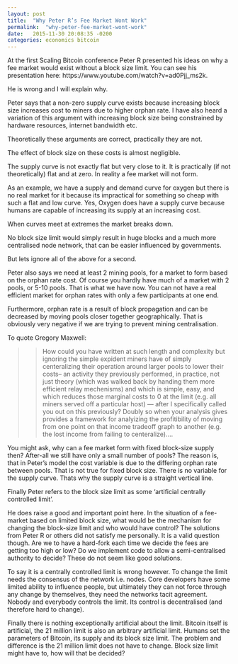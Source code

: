 ```yaml
---
layout: post
title:  "Why Peter R’s Fee Market Wont Work"
permalink:  "why-peter-fee-market-wont-work"
date:   2015-11-30 20:08:35 -0200
categories: economics bitcoin
---
```



<p>At the first Scaling Bitcoin conference Peter R presented his ideas on why a fee market would exist without a block size limit. You can see his presentation here: https://www.youtube.com/watch?v=ad0Pjj_ms2k.</p>

<p>He is wrong and I will explain why.</p>

<p>Peter says that a non-zero supply curve exists because increasing block size increases cost to miners due to higher orphan rate. I have also heard a variation of this argument with increasing block size being constrained by hardware resources, internet bandwidth etc.</p>

<p>Theoretically these arguments are correct, practically they are not.</p>

<p>The effect of block size on these costs is almost negligible.</p>

<p>The supply curve is not exactly flat but very close to it. It is practically (if not theoretically)  flat and at zero. In reality a fee market will not form.</p>

<p>As an example, we have a supply and demand curve for oxygen but there is no real market for it because its impractical for something so cheap with such a flat and low curve. Yes, Oxygen does have a supply curve because humans are capable of increasing its supply at an increasing cost.</p>

<p>When curves meet at extremes the market breaks down.</p>

<p>No block size limit would simply result in huge blocks and a much more centralised node network, that can be easier influenced by governments.</p>

<p>But lets ignore all of the above for a second.</p>

<p>Peter also says we need at least 2 mining pools, for a market to form based on the orphan rate cost. Of course you hardly have much of a market with 2 pools, or 5-10 pools. That is what we have now. You can not have a real efficient market for orphan rates with only a few participants at one end.</p>

<p>Furthermore, orphan rate is a result of block propagation and can be decreased by moving pools closer together geographically. That is obviously very negative if we are trying to prevent mining centralisation.</p>

<p>To quote Gregory Maxwell:</p>

> > How could you have written at such length and complexity but ignoring the simple expident miners have of simply centeralizing their operation around larger pools to lower their costs– an activity they previously performed, in practice, not just theory (which was walked back by handing them more efficient relay mechenisms) and which is simple, easy, and which reduces those marginal costs to 0 at the limit (e.g. all miners served off a particular host) — after I specifically called you out on this previously?   Doubly so when your analysis gives provides a framework for analyizing the profitibility of moving from one point on that income tradeoff graph to another (e.g. the lost income from failing to centeralize)….


<p>You might ask, why can a fee market form with fixed block-size supply then? After-all we still have only a small number of pools? The reason is, that in Peter’s model the cost variable is due to the differing orphan rate between pools. That is not true for fixed block size. There is no variable for the supply curve. Thats why the supply curve is a straight vertical line.</p>

<p>Finally Peter refers to the block size limit as some ‘artificial centrally controlled limit’.</p>

<p>He does raise a good and important point here. In the situation of a fee-market based on limited block size, what would be the mechanism for changing the block-size limit and who would have control? The solutions from Peter R or others did not satisfy me personally. It is a valid question though. Are we to have a hard-fork each time we decide the fees are getting too high or low?  Do we implement code to allow a semi-centralised authority to decide? These do not seem like good solutions.</p>

<p>To say it is a centrally controlled limit is wrong however. To change the limit needs the consensus of the network i.e. nodes. Core developers have some limited ability to influence people, but ultimately they can not force through any change by themselves, they need the networks tacit agreement. Nobody and everybody controls the limit. Its control is decentralised (and therefore hard to change).</p>

<p>Finally there is nothing exceptionally artificial about the limit. Bitcoin itself is artificial, the 21 million limit is also an arbitrary artificial limit. Humans set the parameters of Bitcoin, its supply and its block size limit. The problem and difference is the 21 million limit does not have to change. Block size limit might have to, how will that be decided?</p>
